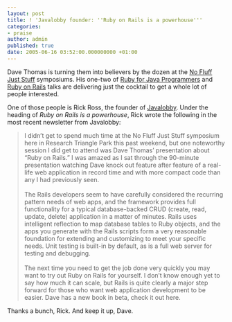 ```yaml
---
layout: post
title: ! 'Javalobby founder: ''Ruby on Rails is a powerhouse'''
categories:
- praise
author: admin
published: true
date: 2005-06-16 03:52:00.000000000 +01:00
---
```

<p>Dave Thomas is turning them into believers by the dozen at the <a href="http://www.nofluffjuststuff.com/">No Fluff Just Stuff</a> symposiums. His one-two of <a href="http://www.nofluffjuststuff.com/speaker_topic_view.jsp?topicId=118">Ruby for Java Programmers</a> and <a href="http://www.nofluffjuststuff.com/speaker_topic_view.jsp?topicId=119">Ruby on Rails</a> talks are delivering just the cocktail to get a whole lot of people interested.</p>
<p>One of those people is Rick Ross, the founder of <a href="http://www.javalobby.org/">Javalobby</a>. Under the heading of <i> Ruby on Rails is a powerhouse</i>, Rick wrote the following in the most recent newsletter from Javalobby:</p>
<blockquote>I didn&#8217;t get to spend much time at the No Fluff Just Stuff symposium here in Research Triangle Park this past weekend, but one noteworthy session I did get to attend was Dave Thomas&#8217; presentation about &#8220;Ruby on Rails.&#8221; I was amazed as I sat through the 90-minute presentation watching Dave knock out feature after feature of a real-life web application in record time and with more compact code than any I had previously seen.<br /><br />The Rails developers seem to have carefully considered the recurring pattern needs of web apps, and the framework provides full functionality for a typical database-backed <span class="caps">CRUD</span> (create, read, update, delete) application in a matter of minutes. Rails uses intelligent reflection to map database tables to Ruby objects, and the apps you generate with the Rails scripts form a very reasonable foundation for extending and customizing to meet your specific needs. Unit testing is built-in by default, as is a full web server for testing and debugging.<br /><br />The next time you need to get the job done very quickly you may want to try out Ruby on Rails for yourself. I don&#8217;t know enough yet to say how much it can scale, but Rails is quite clearly a major step forward for those who want web application development to be easier. Dave has a new book in beta, check it out here.</blockquote>
<p>Thanks a bunch, Rick. And keep it up, Dave.</p>